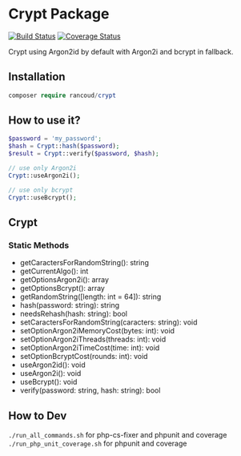 # Crypt Package

[![Build Status](https://travis-ci.org/rancoud/Crypt.svg?branch=master)](https://travis-ci.org/rancoud/Crypt) [![Coverage Status](https://coveralls.io/repos/github/rancoud/Crypt/badge.svg?branch=master)](https://coveralls.io/github/rancoud/Crypt?branch=master)

Crypt using Argon2id by default with Argon2i and bcrypt in fallback.  

## Installation
```php
composer require rancoud/crypt
```

## How to use it?
```php
$password = 'my_password';
$hash = Crypt::hash($password);
$result = Crypt::verify($password, $hash);

// use only Argon2i
Crypt::useArgon2i();

// use only bcrypt
Crypt::useBcrypt();
```

## Crypt
### Static Methods  
* getCaractersForRandomString(): string  
* getCurrentAlgo(): int  
* getOptionsArgon2i(): array  
* getOptionsBcrypt(): array  
* getRandomString([length: int = 64]): string  
* hash(password: string): string  
* needsRehash(hash: string): bool  
* setCaractersForRandomString(caracters: string): void  
* setOptionArgon2iMemoryCost(bytes: int): void  
* setOptionArgon2iThreads(threads: int): void  
* setOptionArgon2iTimeCost(time: int): void  
* setOptionBcryptCost(rounds: int): void  
* useArgon2id(): void  
* useArgon2i(): void  
* useBcrypt(): void  
* verify(password: string, hash: string): bool  

## How to Dev
`./run_all_commands.sh` for php-cs-fixer and phpunit and coverage  
`./run_php_unit_coverage.sh` for phpunit and coverage 
